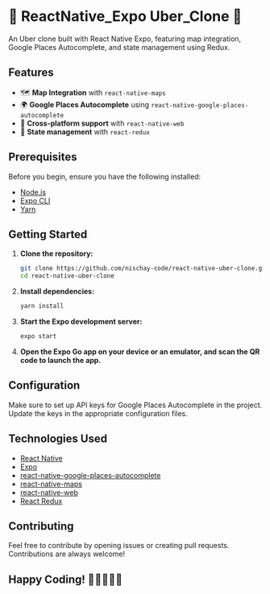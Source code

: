 # 🚗 ReactNative_Expo Uber_Clone 🚗

An Uber clone built with React Native Expo, featuring map integration, Google Places Autocomplete, and state management using Redux.

## Features

- 🗺️ **Map Integration** with `react-native-maps`
- 🌍 **Google Places Autocomplete** using `react-native-google-places-autocomplete`
- 🔄 **Cross-platform support** with `react-native-web`
- 🚀 **State management** with `react-redux`

## Prerequisites

Before you begin, ensure you have the following installed:

- [Node.js](https://nodejs.org/)
- [Expo CLI](https://docs.expo.dev/get-started/installation/)
- [Yarn](https://yarnpkg.com/)

## Getting Started

1. **Clone the repository:**

    ```bash
    git clone https://github.com/nischay-code/react-native-uber-clone.git
    cd react-native-uber-clone
    ```

2. **Install dependencies:**

    ```bash
    yarn install
    ```

3. **Start the Expo development server:**

    ```bash
    expo start
    ```

4. **Open the Expo Go app on your device or an emulator, and scan the QR code to launch the app.**

## Configuration

Make sure to set up API keys for Google Places Autocomplete in the project. Update the keys in the appropriate configuration files.

## Technologies Used

- [React Native](https://reactnative.dev/)
- [Expo](https://expo.dev/)
- [react-native-google-places-autocomplete](https://github.com/FaridSafi/react-native-google-places-autocomplete)
- [react-native-maps](https://github.com/react-native-maps/react-native-maps)
- [react-native-web](https://github.com/necolas/react-native-web)
- [React Redux](https://react-redux.js.org/)

## Contributing

Feel free to contribute by opening issues or creating pull requests. Contributions are always welcome!

## Happy Coding! 🚀👩‍💻👨‍💻

